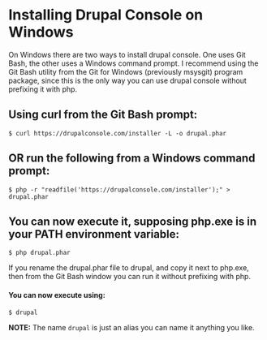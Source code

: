 # Installing Drupal Console on Windows
On Windows there are two ways to install drupal console. One uses Git Bash, the other uses a Windows command prompt. I recommend using the Git Bash utility from the Git for Windows (previously msysgit) program package, since this is the only way you can use drupal console without prefixing it with php.

## Using curl from the Git Bash prompt:
```
$ curl https://drupalconsole.com/installer -L -o drupal.phar
```
## OR run the following from a Windows command prompt:
```
$ php -r "readfile('https://drupalconsole.com/installer');" > drupal.phar
```

## You can now execute it, supposing php.exe is in your PATH environment variable:
```
$ php drupal.phar
```

If you rename the drupal.phar file to drupal, and copy it next to php.exe, then from the Git Bash window you can run it without prefixing with php.

#### You can now execute using:
```
$ drupal
```

**NOTE:** The name `drupal` is just an alias you can name it anything you like.
